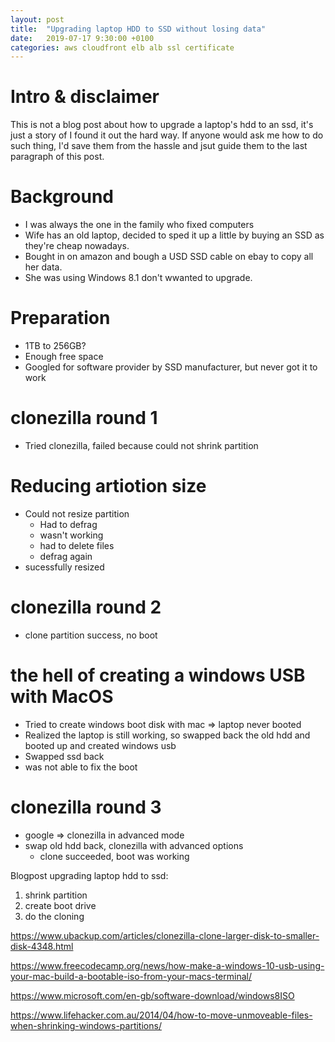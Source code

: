 ```yaml
---
layout: post
title:  "Upgrading laptop HDD to SSD without losing data"
date:   2019-07-17 9:30:00 +0100
categories: aws cloudfront elb alb ssl certificate
---
```


# Intro & disclaimer

This is not a blog post about how to upgrade a laptop's hdd to an ssd, it's just a story of I found it out the hard way.
If anyone would ask me how to do such thing, I'd save them from the hassle and jsut guide them to the last paragraph of this post.

# Background
- I was always the one in the family who fixed computers
- Wife has an old laptop, decided to sped it up a little by buying an SSD as they're cheap nowadays.
- Bought in on amazon and bough a USD SSD cable on ebay to copy all her data.
- She was using Windows 8.1 don't wwanted to upgrade.

# Preparation
- 1TB to 256GB?
- Enough free space
- Googled for software provider by SSD manufacturer, but never got it to work


# clonezilla round 1
- Tried clonezilla, failed because could not shrink partition

# Reducing artiotion size
- Could not resize partition
    - Had to defrag
    - wasn't working
    - had to delete files
    - defrag again
- sucessfully resized

# clonezilla round 2
- clone partition success, no boot


# the hell of creating a windows USB with MacOS
- Tried to create windows boot disk with mac => laptop never booted
- Realized the laptop is still working, so swapped back the old hdd and booted up and created windows usb
- Swapped ssd back
- was not able to fix the boot

# clonezilla round 3
- google => clonezilla in advanced mode
- swap old hdd back, clonezilla with advanced options
    - clone succeeded, boot was working







Blogpost upgrading laptop hdd to ssd:
1. shrink partition
2. create boot drive
3. do the cloning

https://www.ubackup.com/articles/clonezilla-clone-larger-disk-to-smaller-disk-4348.html

https://www.freecodecamp.org/news/how-make-a-windows-10-usb-using-your-mac-build-a-bootable-iso-from-your-macs-terminal/

https://www.microsoft.com/en-gb/software-download/windows8ISO

https://www.lifehacker.com.au/2014/04/how-to-move-unmoveable-files-when-shrinking-windows-partitions/






<!-- 

## The plan
Dealing with legacy code is never boring, especially if you want to change something fundamental in the app. We decided that it was time to detach the frontend application from the backend service. In the old setup we had a Django application responsible to serve the API endpoints + it served a static HTML page hosting the frontend application. Even though the separation wasn't super straight forward as some variables were passed to the frontend via Django template tags, refactoring them to be consumed by webpack from a settings.json file went fairly smoothly. The troubles began when it was time to separate the infrastructure. Without going into too much detail, the backend service was and would still be sitting behind an application load balancer while the frontend app would be uploaded to an S3 bucket both sitting behind a Cloudfront distribution. Nothing too crazy.

[![Updated infrastructure][infra_image]][infra_image]{:target="_blank"}


## Domain changes
This also seemed to be a good time to update the website's domain structure a little bit and get rid of the app.* subdomain. We have two QA, a staging environment and a production environment. The old domains were as follows:
- `qa1.mydomain.com` (QA1)
- `qa2.mydomain.com` (QA2)
- `app.staging.mydomain.com` (staging)
- `app.mydomain.com` (production)

As you can see there was some incosistency across the environments whether to use the app subdomain or not, so at least this work would resolve this as well. The plan was to update the routing to use either /app path for the static frontend app (S3 bucket) or /core where the APIs would be attached (via an ALB). This would result in the following routes:
- `qa1.mydomain.com/app` and `qa1.mydomain.com/core`
- `qa2.mydomain.com/app` and `qa2.mydomain.com/core`
- `staging.mydomain.com/app` and `staging.mydomain.com/core`
- `mydomain.com/app` and `mydomain.com/core`

These updates will become relevant later.

## QA, staging, production
Once the necessary code updates have been implemented, it was time to deploy to QA. The buckets were created and configured, a Cloudfront distribution was created with the two origins (S3 and ALB), SSL certificate was issued. The application was then deployed and after a few initial issues, everything was working great! After having the solution deployed to QA for a while, we got pretty confident about the solution, and we decided it was time to merge the code changes and deploy to staging. Once deployed, no hiccups whatsoever, everything was working smoothly straight away. At this time the buckets and Cloufront distributions have already been created as a preparation for both staging and production environment.
It was then time to go live. We started the deployment process and once it was deployed, we switched our domains over to use the new cloudfront distribution instead of the load balancers.... Only to realise that all API endpoints are returning 502s.

## 502
Even though the frontend was loading perfectly and the login page was rendered without any issues, we immediately realised that users were not able to log in. Thankfully we timed this update outside core hours, so not many users were affected. 

502 is the error message that can mean a lot of things, so using our years of engineering experience, we managed to Google the issue fairly quickly. There's a troubleshooting page dedicated to Cloudfront's 502 response with list of things that could go wrong, so we started going through the list.

[![Cloudfront 502 troubleshooting guide][cloudfront_502_image]][cloudfront_502_link]{:target="_blank"}

It was pretty clear that the issue is not with Cloudfront itself, but either something with the backend service or something _between_ Cloudfront and our backend service. Some quick curl calls proved that the ALB is fine as it returned non-5xx responses. We then went through the origin and behaviour configuration for the backend service and all seemed to be correct too. We started to worry.

## Domain changes part 2
Of course when we tried the curl calls, we just did a quick curl against the ALB DNS name provided by AWS. Which is by default http in curl, unless specified otherwise. In reality however, the Cloudfront origin was configured as https. After trying to curl via https (realising this is what the troubleshooting guide is trying to say), we finally managed to get an SSL error!

[![Updated infrastructure][shakespeare_image]][shakespeare_link]
{:target="_blank"}

*credit: https://www.reddit.com/r/me_irl/comments/86tb5k/meirl/*
{: style="color:gray; font-size: 80%; text-align: center;"}


Invalid certificates? How could that be? We haven't updated anything certificate related other than issuing new Cloudfront certificates which were working just fine. All ALBs were configured to use the same certificate with a wildcard `*.mydomain.com`. And there it was. `*.mydomain.com` was a perfectly valid wildcard for all the old domains, also for the new QA and staging domains. However, since we've changed the production domain from _app.mydomain.com_ to _mydomain.com/core_, the wildcard did not apply to that domain anymore as there were no more subdomains.

## Why was only the backend broken?
If you've ever configure Cloudfront with SSL managed by AWS, you know that the certificates for all distributions have to be issued in the "us-east-1" region. When the new distributions were created, we created a new certificate for all domains. However, for the load balancer certificates you have to issue them in the VPC's own region. Even though we did update some configuration on the ALBs (set up 301s for the old domain, update target group rules, etc.), we've completely forgotten about the certificates attached to the HTTPS listener. Especially since everything was working perfectly on QA and staging, we wouldn't have thought there could be issues on production. Basically since the ALB's certificate was invalid, the issue only affected the connections towards the backend.

## Takeaways
For me the biggest takeaway from this incident is that I should always double-triple check SSL certificates when moving domains around. It's easy to take things for granted, especially if things seem to work fine on QA and staging, but I should always consider the differences between these environments and production and their possible consequences.

Also, error reporting with Cloudfront is not very great. I understand that this is kinda sensitive information and should not be revealed to visitors, however it would be great to somehow publish these error messages to Cloudwatch.


[infra_image]: https://tamas.dev/static/infra_update.png
[cloudfront_502_image]: https://tamas.dev/static/cloudfront_502s.png
[cloudfront_502_link]: https://aws.amazon.com/premiumsupport/knowledge-center/resolve-cloudfront-connection-error/
[shakespeare_image]: https://external-preview.redd.it/E896abucqJeMw3XvoqpZ4RMHbKBjRoqqDlpFwqECmtg.jpg?width=960&crop=smart&auto=webp&s=52d8c00bf39e5759cec1be9938d515f2d81f4b63
[shakespeare_link]: https://www.reddit.com/r/me_irl/comments/86tb5k/meirl/ -->